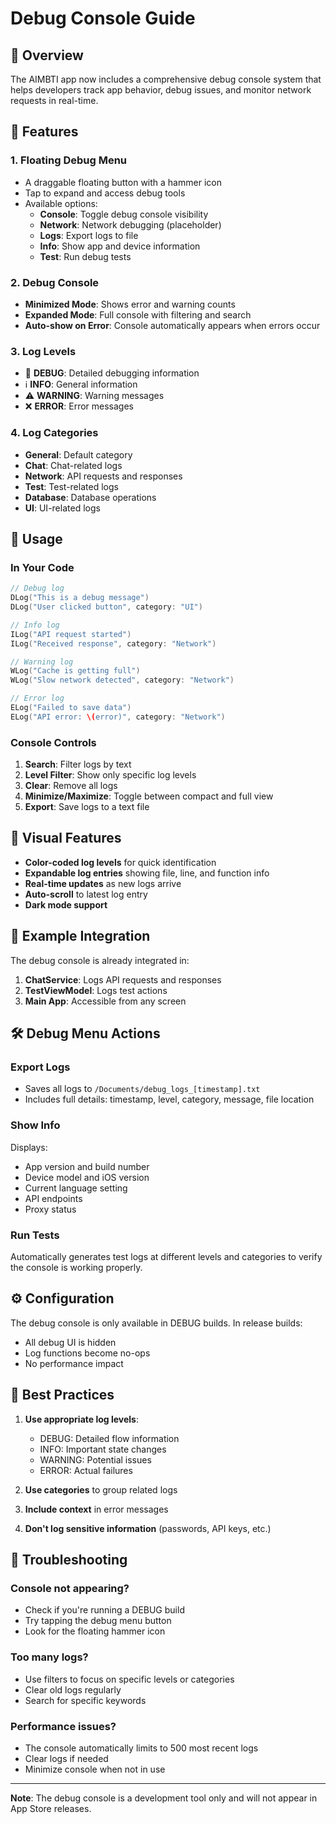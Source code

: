 # Debug Console Guide

## 🎯 Overview

The AIMBTI app now includes a comprehensive debug console system that helps developers track app behavior, debug issues, and monitor network requests in real-time.

## 🚀 Features

### 1. **Floating Debug Menu**
- A draggable floating button with a hammer icon
- Tap to expand and access debug tools
- Available options:
  - **Console**: Toggle debug console visibility
  - **Network**: Network debugging (placeholder)
  - **Logs**: Export logs to file
  - **Info**: Show app and device information
  - **Test**: Run debug tests

### 2. **Debug Console**
- **Minimized Mode**: Shows error and warning counts
- **Expanded Mode**: Full console with filtering and search
- **Auto-show on Error**: Console automatically appears when errors occur

### 3. **Log Levels**
- 🐜 **DEBUG**: Detailed debugging information
- ℹ️ **INFO**: General information
- ⚠️ **WARNING**: Warning messages
- ❌ **ERROR**: Error messages

### 4. **Log Categories**
- **General**: Default category
- **Chat**: Chat-related logs
- **Network**: API requests and responses
- **Test**: Test-related logs
- **Database**: Database operations
- **UI**: UI-related logs

## 📱 Usage

### In Your Code

```swift
// Debug log
DLog("This is a debug message")
DLog("User clicked button", category: "UI")

// Info log
ILog("API request started")
ILog("Received response", category: "Network")

// Warning log
WLog("Cache is getting full")
WLog("Slow network detected", category: "Network")

// Error log
ELog("Failed to save data")
ELog("API error: \(error)", category: "Network")
```

### Console Controls

1. **Search**: Filter logs by text
2. **Level Filter**: Show only specific log levels
3. **Clear**: Remove all logs
4. **Minimize/Maximize**: Toggle between compact and full view
5. **Export**: Save logs to a text file

## 🎨 Visual Features

- **Color-coded log levels** for quick identification
- **Expandable log entries** showing file, line, and function info
- **Real-time updates** as new logs arrive
- **Auto-scroll** to latest log entry
- **Dark mode support**

## 📝 Example Integration

The debug console is already integrated in:

1. **ChatService**: Logs API requests and responses
2. **TestViewModel**: Logs test actions
3. **Main App**: Accessible from any screen

## 🛠 Debug Menu Actions

### Export Logs
- Saves all logs to `/Documents/debug_logs_[timestamp].txt`
- Includes full details: timestamp, level, category, message, file location

### Show Info
Displays:
- App version and build number
- Device model and iOS version
- Current language setting
- API endpoints
- Proxy status

### Run Tests
Automatically generates test logs at different levels and categories to verify the console is working properly.

## ⚙️ Configuration

The debug console is only available in DEBUG builds. In release builds:
- All debug UI is hidden
- Log functions become no-ops
- No performance impact

## 🎯 Best Practices

1. **Use appropriate log levels**:
   - DEBUG: Detailed flow information
   - INFO: Important state changes
   - WARNING: Potential issues
   - ERROR: Actual failures

2. **Use categories** to group related logs

3. **Include context** in error messages

4. **Don't log sensitive information** (passwords, API keys, etc.)

## 🐛 Troubleshooting

### Console not appearing?
- Check if you're running a DEBUG build
- Try tapping the debug menu button
- Look for the floating hammer icon

### Too many logs?
- Use filters to focus on specific levels or categories
- Clear old logs regularly
- Search for specific keywords

### Performance issues?
- The console automatically limits to 500 most recent logs
- Clear logs if needed
- Minimize console when not in use

---

**Note**: The debug console is a development tool only and will not appear in App Store releases.
